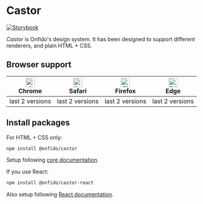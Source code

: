 # Castor

[![Storybook](https://raw.githubusercontent.com/storybooks/brand/master/badge/badge-storybook.svg)](https://onfido.github.io/castor/)

_Castor_ is Onfido's design system. It has been designed to support different renderers, and plain HTML + CSS.

## Browser support

| <img src="https://raw.githubusercontent.com/alrra/browser-logos/master/src/chrome/chrome_48x48.png" alt="Chrome" width="24px" height="24px" /><br>Chrome | <img src="https://raw.githubusercontent.com/alrra/browser-logos/master/src/safari/safari_48x48.png" alt="Safari" width="24px" height="24px" /><br>Safari | <img src="https://raw.githubusercontent.com/alrra/browser-logos/master/src/firefox/firefox_48x48.png" alt="Firefox" width="24px" height="24px" /><br>Firefox | <img src="https://raw.githubusercontent.com/alrra/browser-logos/master/src/edge/edge_48x48.png" alt="Edge" width="24px" height="24px" /><br>Edge |
| -------------------------------------------------------------------------------------------------------------------------------------------------------- | -------------------------------------------------------------------------------------------------------------------------------------------------------- | ------------------------------------------------------------------------------------------------------------------------------------------------------------ | ------------------------------------------------------------------------------------------------------------------------------------------------ |
| last 2 versions                                                                                                                                          | last 2 versions                                                                                                                                          | last 2 versions                                                                                                                                              | last 2 versions                                                                                                                                  |

## Install packages

For HTML + CSS only:

```sh
npm install @onfido/castor
```

Setup following [core documentation](./packages/core).

If you use React:

```sh
npm install @onfido/castor-react
```

Also setup following [React documentation](./packages/react).
